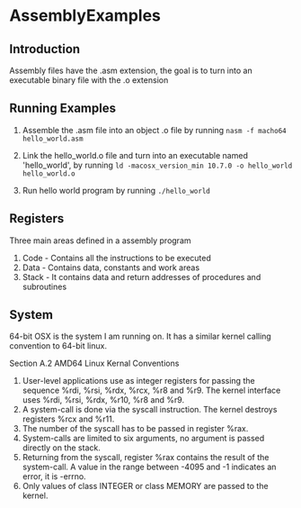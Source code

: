 # AssemblyExamples

## Introduction

Assembly files have the .asm extension, the goal is to turn into an executable binary file with the .o extension 

## Running Examples

1. Assemble the .asm file into an object .o file by running `nasm -f macho64 hello_world.asm`

2. Link the hello_world.o file and turn into an executable named 'hello_world', by running `ld -macosx_version_min 10.7.0 -o hello_world hello_world.o`

3. Run hello world program by running `./hello_world`

## Registers

Three main areas defined in a assembly program
1. Code - Contains all the instructions to be executed
2. Data - Contains data, constants and work areas
3. Stack - It contains data and return addresses of procedures and subroutines

## System
64-bit OSX is the system I am running on. It has a similar kernel calling convention to 64-bit linux.

Section A.2 AMD64 Linux Kernal Conventions
1. User-level applications use as integer registers for passing the sequence %rdi, %rsi, %rdx, %rcx, %r8 and %r9. The kernel interface uses %rdi, %rsi, %rdx, %r10, %r8 and %r9.
2. A system-call is done via the syscall instruction. The kernel destroys registers %rcx and %r11.
3. The number of the syscall has to be passed in register %rax.
4. System-calls are limited to six arguments, no argument is passed directly on the stack.
5. Returning from the syscall, register %rax contains the result of the system-call. A value in the range between -4095 and -1 indicates an error, it is -errno.
6. Only values of class INTEGER or class MEMORY are passed to the kernel.

